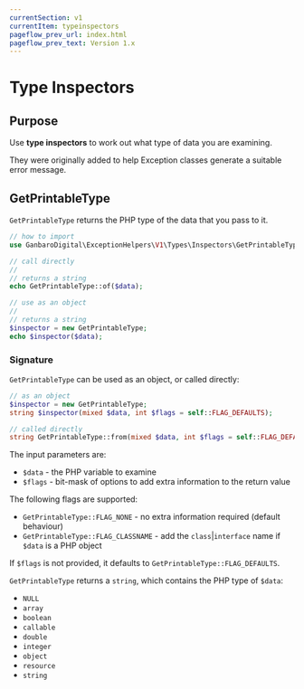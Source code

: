 ```yaml
---
currentSection: v1
currentItem: typeinspectors
pageflow_prev_url: index.html
pageflow_prev_text: Version 1.x
---
```


# Type Inspectors

## Purpose

Use __type inspectors__ to work out what type of data you are examining.

They were originally added to help Exception classes generate a suitable error message.

## GetPrintableType

`GetPrintableType` returns the PHP type of the data that you pass to it.

```php
// how to import
use GanbaroDigital\ExceptionHelpers\V1\Types\Inspectors\GetPrintableType;

// call directly
//
// returns a string
echo GetPrintableType::of($data);

// use as an object
//
// returns a string
$inspector = new GetPrintableType;
echo $inspector($data);
```

### Signature

`GetPrintableType` can be used as an object, or called directly:

```php
// as an object
$inspector = new GetPrintableType;
string $inspector(mixed $data, int $flags = self::FLAG_DEFAULTS);

// called directly
string GetPrintableType::from(mixed $data, int $flags = self::FLAG_DEFAULTS);
```

The input parameters are:

* `$data` - the PHP variable to examine
* `$flags` - bit-mask of options to add extra information to the return value

The following flags are supported:

* `GetPrintableType::FLAG_NONE` - no extra information required (default behaviour)
* `GetPrintableType::FLAG_CLASSNAME` - add the `class`|`interface` name if `$data` is a PHP object

If `$flags` is not provided, it defaults to `GetPrintableType::FLAG_DEFAULTS`.

`GetPrintableType` returns a `string`, which contains the PHP type of `$data`:

* `NULL`
* `array`
* `boolean`
* `callable`
* `double`
* `integer`
* `object`
* `resource`
* `string`
